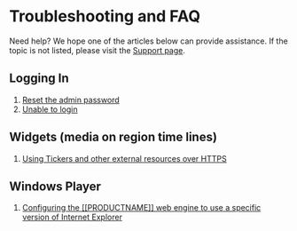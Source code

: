 <!--toc=getting_started-->
# Troubleshooting and FAQ
Need help? We hope one of the articles below can provide assistance. If the topic is not listed, please visit the [Support page]([[PRODUCTSUPPORTURL]]).

## Logging In
1. [Reset the admin password](faq_reset_admin_password.html)
2. [Unable to login](faq_enable_cookies.html)

## Widgets (media on region time lines)
1. [Using Tickers and other external resources over HTTPS](faq_curl_configuration.html)

## Windows Player
1. [Configuring the [[PRODUCTNAME]] web engine to use a specific version of Internet Explorer](faq_webbrowser_emulation.html)
